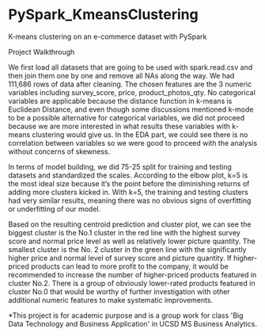 # PySpark_KmeansClustering
K-means clustering on an e-commerce dataset with PySpark


Project Walkthrough

We first load all datasets that are going to be used with spark.read.csv and then join them one by one and remove all NAs along the way. 
We had 111,686 rows of data after cleaning.
The chosen features are the 3 numeric variables including survey_score, price, product_photos_qty. No categorical variables are applicable because the distance function in k-means is Euclidean Distance, and even though some discussions mentioned k-mode to be a possible alternative for categorical variables, we did not proceed because we are more interested in what results these variables with k-means clustering would give us. 
In the EDA part, we could see there is no correlation between variables so we were good to proceed with the analysis without concerns of skewness.

In terms of model building, we did 75-25 split for training and testing datasets and standardized the scales. 
According to the elbow plot, k=5 is the most ideal size because it’s the point before the diminishing returns of adding more clusters kicked in. 
With k=5, the training and testing clusters had very similar results, meaning there was no obvious signs of overfitting or underfitting of our model.

Based on the resulting centroid prediction and cluster plot, we can see the biggest cluster is the No.1 cluster in the red line with the highest survey score and normal price level as well as relatively lower picture quantity. 
The smallest cluster is the No. 2 cluster in the green line with the significantly higher price and normal level of survey score and picture quantity. 
If higher-priced products can lead to more profit to the company, it would be recommended to increase the number of higher-priced products featured in cluster No.2. 
There is a group of obviously lower-rated products featured in cluster No.0 that would be worthy of further investigation with other additional numeric features to make systematic improvements.


*This project is for academic purpose and is a group work for class 'Big Data Technology and Business Application' in UCSD MS Business Analytics.
